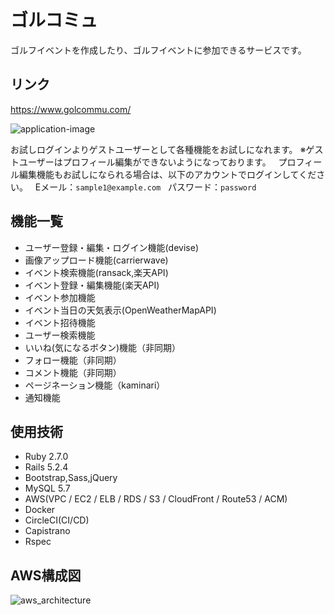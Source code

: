 # ゴルコミュ
ゴルフイベントを作成したり、ゴルフイベントに参加できるサービスです。

## リンク
https://www.golcommu.com/

![application-image](https://user-images.githubusercontent.com/60833258/82720459-c6391280-9cee-11ea-9c56-7b5aaa2d89a1.png)

お試しログインよりゲストユーザーとして各種機能をお試しになれます。
※ゲストユーザーはプロフィール編集ができないようになっております。
&nbsp;&nbsp;プロフィール編集機能もお試しになられる場合は、以下のアカウントでログインしてください。
&nbsp;&nbsp;Eメール：```sample1@example.com```
&nbsp;&nbsp;パスワード：```password```

## 機能一覧
* ユーザー登録・編集・ログイン機能(devise)
* 画像アップロード機能(carrierwave)
* イベント検索機能(ransack,楽天API)
* イベント登録・編集機能(楽天API)
* イベント参加機能
* イベント当日の天気表示(OpenWeatherMapAPI)
* イベント招待機能
* ユーザー検索機能
* いいね(気になるボタン)機能（非同期）
* フォロー機能（非同期）
* コメント機能（非同期）
* ページネーション機能（kaminari）
* 通知機能

## 使用技術
* Ruby 2.7.0
* Rails 5.2.4
* Bootstrap,Sass,jQuery
* MySQL 5.7
* AWS(VPC / EC2 / ELB / RDS / S3 / CloudFront / Route53 / ACM)
* Docker
* CircleCI(CI/CD)
* Capistrano
* Rspec

## AWS構成図
![aws_architecture](https://user-images.githubusercontent.com/60833258/89730445-90980000-da79-11ea-9dc4-07d9283880cd.png)
